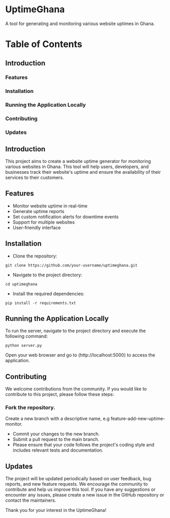 # UptimeGhana

A tool for generating and monitoring various website uptimes in Ghana.

# Table of Contents
## Introduction
### Features
### Installation
### Running the Application Locally
### Contributing
### Updates

## Introduction
This project aims to create a website uptime generator for monitoring various websites in Ghana. This tool will help users, developers, and businesses track their website's uptime and ensure the availability of their services to their customers.

## Features
- Monitor website uptime in real-time
- Generate uptime reports
- Set custom notification alerts for downtime events
- Support for multiple websites
- User-friendly interface

## Installation
* Clone the repository:

```git clone https://github.com/your-username/uptimeghana.git```

* Navigate to the project directory:

```cd uptimeghana```

* Install the required dependencies:

```pip install -r requirements.txt```

## Running the Application Locally
To run the server, navigate to the project directory and execute the following command:

```python server.py```

Open your web browser and go to (http://localhost:5000) to access the application.

## Contributing
We welcome contributions from the community. If you would like to contribute to this project, please follow these steps:

### Fork the repository.
Create a new branch with a descriptive name, e.g feature-add-new-uptime-monitor.
- Commit your changes to the new branch.
- Submit a pull request to the main branch.
- Please ensure that your code follows the project's coding style and includes relevant tests and documentation.

## Updates
The project will be updated periodically based on user feedback, bug reports, and new feature requests. We encourage the community to contribute and help us improve this tool. If you have any suggestions or encounter any issues, please create a new issue in the GitHub repository or contact the maintainers.

Thank you for your interest in the UptimeGhana!